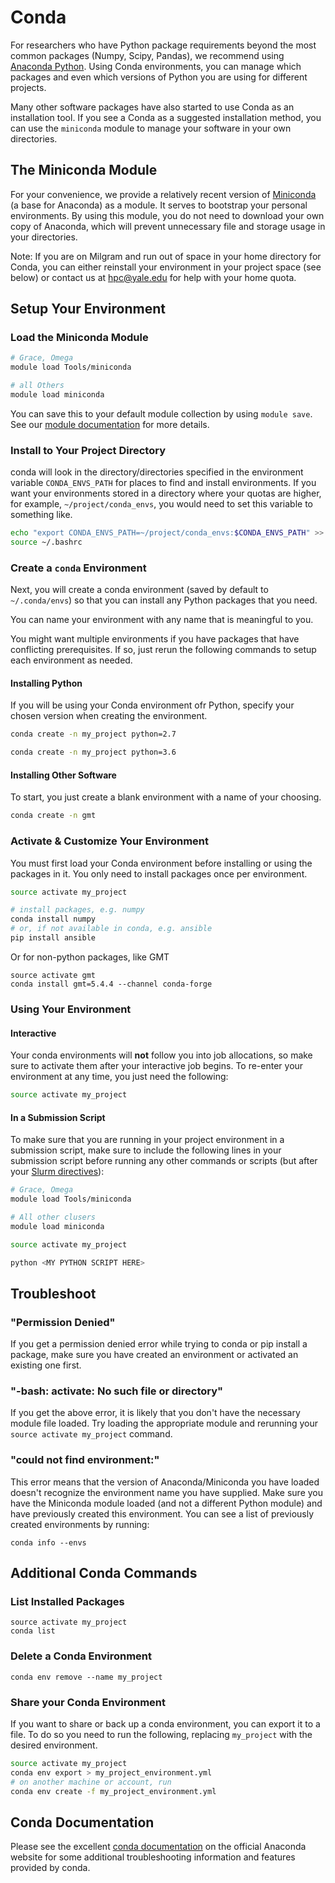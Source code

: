 # Conda

For researchers who have Python package requirements beyond the most common packages (Numpy, Scipy, Pandas), we recommend using [Anaconda Python](https://www.anaconda.com/what-is-anaconda/). Using Conda environments, you can manage which packages and even which versions of Python you are using for different projects.

Many other software packages have also started to use Conda as an installation tool. If you see a Conda as a suggested installation method, you can use the `miniconda` module to manage your software in your own directories.

## The Miniconda Module

For your convenience, we provide a relatively recent version of [Miniconda](https://conda.io/miniconda.html) (a base for Anaconda) as a module. It serves to bootstrap your personal environments. By using this module, you do not need to download your own copy of Anaconda, which will prevent unnecessary file and storage usage in your directories.

Note: If you are on Milgram and run out of space in your home directory for Conda, you can either reinstall your environment in your project space (see below) or contact us at [hpc@yale.edu](mailto:hpc@yale.edu) for help with your home quota.

## Setup Your Environment

### Load the Miniconda Module

``` bash
# Grace, Omega
module load Tools/miniconda

# all Others
module load miniconda
```

You can save this to your default module collection by using `module save`. See our [module documentation](/clusters-at-yale/applications/modules) for more details.

### Install to Your Project Directory

conda will look in the directory/directories specified in the environment variable `CONDA_ENVS_PATH` for places to find and install environments. If you want your environments stored in a directory where your quotas are higher, for example, `~/project/conda_envs`, you would need to set this variable to something like.

``` bash
echo "export CONDA_ENVS_PATH=~/project/conda_envs:$CONDA_ENVS_PATH" >> ~/.bashrc
source ~/.bashrc
```

### Create a `conda` Environment

Next, you will create a conda environment (saved by default to `~/.conda/envs`) so that you can install any Python packages that you need.

You can name your environment with any name that is meaningful to you.

You might want multiple environments if you have packages that have conflicting prerequisites. If so, just rerun the following commands to setup each environment as needed.

#### Installing Python

If you will be using your Conda environment ofr Python, specify your chosen version when creating the environment.

``` bash
conda create -n my_project python=2.7
```

``` bash
conda create -n my_project python=3.6
```

#### Installing Other Software

To start, you just create a blank environment with a name of your choosing.

``` bash
conda create -n gmt
```

### Activate & Customize Your Environment

You must first load your Conda environment before installing or using the packages in it. You only need to install packages once per environment.

``` bash
source activate my_project

# install packages, e.g. numpy
conda install numpy
# or, if not available in conda, e.g. ansible
pip install ansible
```

Or for non-python packages, like GMT

```
source activate gmt
conda install gmt=5.4.4 --channel conda-forge 
```

### Using Your Environment

#### Interactive

Your conda environments will **not** follow you into job allocations, so make sure to activate them after your interactive job begins. To re-enter your environment at any time, you just need the following:

``` bash
source activate my_project
```

#### In a Submission Script

To make sure that you are running in your project environment in a submission script, make sure to include the following lines in your submission script before running any other commands or scripts (but after your [Slurm directives](/clusters-at-yale/job-scheduling/slurm#directives)):

``` bash
# Grace, Omega
module load Tools/miniconda

# All other clusers
module load miniconda

source activate my_project

python <MY PYTHON SCRIPT HERE>
```

## Troubleshoot

### "Permission Denied"

If you get a permission denied error while trying to conda or pip install a package, make sure you have created an environment or activated an existing one first.

### "-bash: activate: No such file or directory"

If you get the above error, it is likely that you don't have the necessary module file loaded. Try loading the appropriate module and rerunning your `source activate my_project` command.

### "could not find environment:"

This error means that the version of Anaconda/Miniconda you have loaded doesn't recognize the environment name you have supplied. Make sure you have the Miniconda module loaded (and not a different Python module) and have previously created this environment. You can see a list of previously created environments by running:

```
conda info --envs
```

## Additional Conda Commands

### List Installed Packages

```
source activate my_project
conda list
```

### Delete a Conda Environment

```
conda env remove --name my_project
```

### Share your Conda Environment

If you want to share or back up a conda environment, you can export it to a file. To do so you need to run the following, replacing `my_project` with the desired environment.

``` bash
source activate my_project
conda env export > my_project_environment.yml
# on another machine or account, run
conda env create -f my_project_environment.yml
```

## Conda Documentation

Please see the excellent [conda documentation](https://enterprise-docs.anaconda.com/en/latest/user-guide/index.html) on the official Anaconda website for some additional troubleshooting information and features provided by conda.